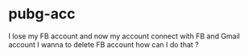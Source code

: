 # pubg-acc
I lose my FB account and now my account connect with FB and Gmail account I wanna to delete FB account how can I do that ?
